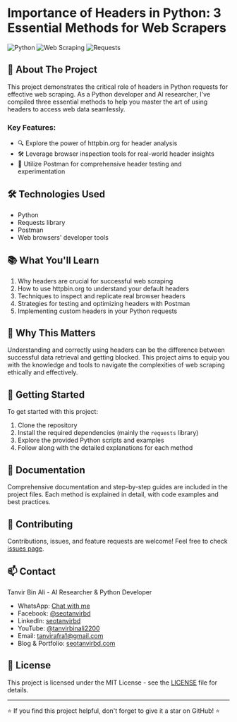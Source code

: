 # Importance of Headers in Python: 3 Essential Methods for Web Scrapers

![Python](https://img.shields.io/badge/Python-3776AB?style=for-the-badge&logo=python&logoColor=white)
![Web Scraping](https://img.shields.io/badge/Web%20Scraping-47A248?style=for-the-badge)
![Requests](https://img.shields.io/badge/Requests-2CA5E0?style=for-the-badge&logo=python&logoColor=white)

## 🚀 About The Project

This project demonstrates the critical role of headers in Python requests for effective web scraping. As a Python developer and AI researcher, I've compiled three essential methods to help you master the art of using headers to access web data seamlessly.

### Key Features:

- 🔍 Explore the power of httpbin.org for header analysis
- 🛠️ Leverage browser inspection tools for real-world header insights
- 🧪 Utilize Postman for comprehensive header testing and experimentation

## 🛠️ Technologies Used

- Python
- Requests library
- Postman
- Web browsers' developer tools

## 📚 What You'll Learn

1. Why headers are crucial for successful web scraping
2. How to use httpbin.org to understand your default headers
3. Techniques to inspect and replicate real browser headers
4. Strategies for testing and optimizing headers with Postman
5. Implementing custom headers in your Python requests

## 🌟 Why This Matters

Understanding and correctly using headers can be the difference between successful data retrieval and getting blocked. This project aims to equip you with the knowledge and tools to navigate the complexities of web scraping ethically and effectively.

## 🚀 Getting Started

To get started with this project:

1. Clone the repository
2. Install the required dependencies (mainly the `requests` library)
3. Explore the provided Python scripts and examples
4. Follow along with the detailed explanations for each method

## 📖 Documentation

Comprehensive documentation and step-by-step guides are included in the project files. Each method is explained in detail, with code examples and best practices.

## 🤝 Contributing

Contributions, issues, and feature requests are welcome! Feel free to check [issues page](link-to-your-issues-page).

## 📫 Contact

Tanvir Bin Ali - AI Researcher & Python Developer

- WhatsApp: [Chat with me](https://api.whatsapp.com/send?phone=8801687373830)
- Facebook: [@seotanvirbd](https://www.facebook.com/seotanvirbd)
- LinkedIn: [seotanvirbd](https://www.linkedin.com/in/seotanvirbd/)
- YouTube: [@tanvirbinali2200](https://www.youtube.com/@tanvirbinali2200)
- Email: tanvirafra1@gmail.com
- Blog & Portfolio: [seotanvirbd.com](https://seotanvirbd.com/)

## 📄 License

This project is licensed under the MIT License - see the [LICENSE](LICENSE) file for details.

---

⭐️ If you find this project helpful, don't forget to give it a star on GitHub! ⭐️
